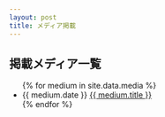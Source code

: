 ```yaml
---
layout: post
title: メディア掲載
---
```


## 掲載メディア一覧

<ul class="list-none media-list">
  {% for medium in site.data.media %}
  <li>
    <span class="media-date">{{ medium.date }}</span>
    <a href="{{ medium.url }}">{{ medium.title }}</a>
  </li>
  {% endfor %}
</ul>
